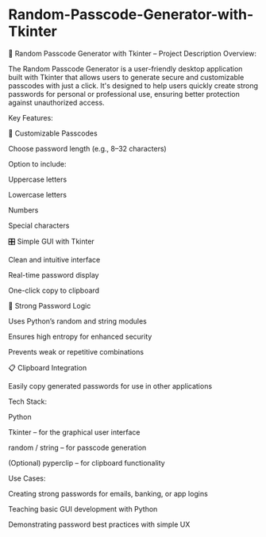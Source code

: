 # Random-Passcode-Generator-with-Tkinter
🔐 Random Passcode Generator with Tkinter – Project Description
Overview:

The Random Passcode Generator is a user-friendly desktop application built with Tkinter that allows users to generate secure and customizable passcodes with just a click. It's designed to help users quickly create strong passwords for personal or professional use, ensuring better protection against unauthorized access.

Key Features:

🔁 Customizable Passcodes

Choose password length (e.g., 8–32 characters)

Option to include:

Uppercase letters

Lowercase letters

Numbers

Special characters

🎛️ Simple GUI with Tkinter

Clean and intuitive interface

Real-time password display

One-click copy to clipboard

🔐 Strong Password Logic

Uses Python’s random and string modules

Ensures high entropy for enhanced security

Prevents weak or repetitive combinations

📋 Clipboard Integration

Easily copy generated passwords for use in other applications

Tech Stack:

Python

Tkinter – for the graphical user interface

random / string – for passcode generation

(Optional) pyperclip – for clipboard functionality

Use Cases:

Creating strong passwords for emails, banking, or app logins

Teaching basic GUI development with Python

Demonstrating password best practices with simple UX

